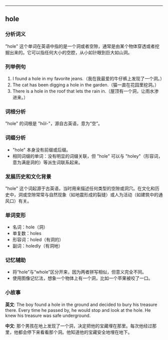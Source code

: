 
---------------
## hole
### 分析词义
"hole" 这个单词在英语中指的是一个洞或者空隙，通常是由某个物体穿透或者挖掘出来的。它可以指任何大小的空腔，从小如针眼到巨大如山洞。

### 列举例句
1. I found a hole in my favorite jeans.（我在我最爱的牛仔裤上发现了一个洞。）
2. The cat has been digging a hole in the garden.（猫一直在花园里挖洞。）
3. There is a hole in the roof that lets the rain in.（屋顶有一个洞，让雨水渗进来。）

### 词根分析
"hole" 的词根是 "hōl-"，源自古英语，意为“空”。

### 词缀分析
- "hole" 本身没有前缀或后缀。
- 相同词缀的单词：没有明显的词缀关联，但 "hole" 可以与 "holey"（形容词，意为满是洞的）等派生词联系起来。

### 发展历史和文化背景
"hole" 这个词起源于古英语，当时用来描述任何类型的空隙或洞穴。在文化和历史中，洞或空隙常常与自然现象（如地震形成的裂缝）或人为活动（如建筑中的通风口）有关。

### 单词变形
- 名词：hole（洞）
- 单复数：holes
- 形容词：holed（有洞的）
- 副词：holedly（有洞地）

### 记忆辅助
- 将“hole”与“whole”区分开来，因为两者拼写相似，但意义完全不同。
- 使用图像记忆法，想象一个物体上有一个洞，比如一个苹果被咬了一口。

### 小故事
**英文**:
The boy found a hole in the ground and decided to bury his treasure there. Every time he passed by, he would stop and look at the hole. He knew his treasure was safe underground.

**中文**:
那个男孩在地上发现了一个洞，决定把他的宝藏埋在那里。每次他经过那里，他都会停下来看看那个洞。他知道他的宝藏安全地埋在地下。

